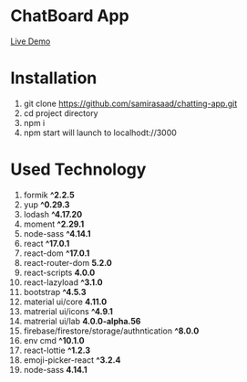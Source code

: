 # ChatBoard App

[Live Demo](https://chatting-app-gamma.vercel.app/)	

# Installation
1. git clone https://github.com/samirasaad/chatting-app.git
2. cd project directory
3. npm i
4. npm start will launch to localhodt://3000

# Used Technology
1. formik **^2.2.5**
2. yup **^0.29.3**
3. lodash **^4.17.20**
4. moment **^2.29.1**
5. node-sass **^4.14.1**
6. react **^17.0.1**
7. react-dom **^17.0.1**
8. react-router-dom **5.2.0**
9. react-scripts **4.0.0**
10. react-lazyload **^3.1.0**
11. bootstrap **^4.5.3**
12. material ui/core **4.11.0**
13. matrerial ui/icons **^4.9.1**
14. matrerial ui/lab **4.0.0-alpha.56**
15. firebase/firestore/storage/authntication **^8.0.0**
16. env cmd  **^10.1.0**
17. react-lottie **^1.2.3**
18. emoji-picker-react **^3.2.4**
19. node-sass **4.14.1**
